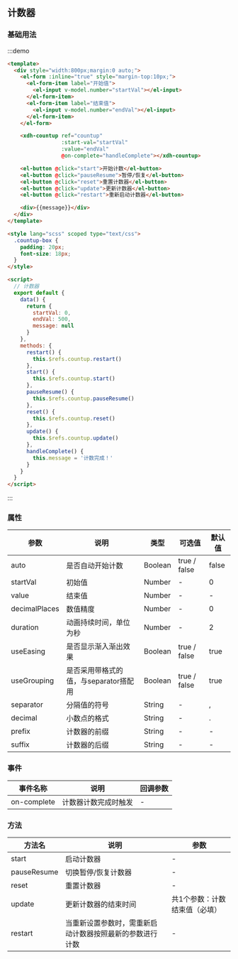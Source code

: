 <style lang="scss" scoped type="text/css">
  .countup-box {
    padding: 20px;
    font-size: 18px;
  }
</style>

<script>
  // 计数器

  export default {
    data() {
      return {
        startVal: 0,
        endVal: 500,
        message: null
      }
    },
    methods: {
      restart() {
        this.$refs.countup.restart()
      },
      start() {
        this.$refs.countup.start()
      },
      pauseResume() {
        this.$refs.countup.pauseResume()
      },
      reset() {
        this.$refs.countup.reset()
      },
      update() {
        this.$refs.countup.update()
      },
      handleComplete() {
        this.message = '计数完成！'
      }
    }
  }
</script>

## 计数器
### 基础用法
:::demo
```html
<template>
  <div style="width:800px;margin:0 auto;">
    <el-form :inline="true" style="margin-top:10px;">
      <el-form-item label="开始值">
        <el-input v-model.number="startVal"></el-input>
      </el-form-item>
      <el-form-item label="结束值">
        <el-input v-model.number="endVal"></el-input>
      </el-form-item>
    </el-form>

    <xdh-countup ref="countup"
                 :start-val="startVal"
                 :value="endVal"
                 @on-complete="handleComplete"></xdh-countup>

    <el-button @click="start">开始计数</el-button>
    <el-button @click="pauseResume">暂停/恢复</el-button>
    <el-button @click="reset">重置计数器</el-button>
    <el-button @click="update">更新计数器</el-button>
    <el-button @click="restart">重新启动计数器</el-button>

    <div>{{message}}</div>
  </div>
</template>

<style lang="scss" scoped type="text/css">
  .countup-box {
    padding: 20px;
    font-size: 18px;
  }
</style>

<script>
  // 计数器
  export default {
    data() {
      return {
        startVal: 0,
        endVal: 500,
        message: null
      }
    },
    methods: {
      restart() {
        this.$refs.countup.restart()
      },
      start() {
        this.$refs.countup.start()
      },
      pauseResume() {
        this.$refs.countup.pauseResume()
      },
      reset() {
        this.$refs.countup.reset()
      },
      update() {
        this.$refs.countup.update()
      },
      handleComplete() {
        this.message = '计数完成！'
      }
    }
  }
</script>
```
:::

### 属性
|参数|说明|类型|可选值|默认值|
|----|----|----|----|----|
|auto|是否自动开始计数|Boolean|true / false|false|
|startVal|初始值|Number|-|0|
|value|结束值|Number|-|-|
|decimalPlaces|数值精度|Number|-|0|
|duration|动画持续时间，单位为秒|Number|-|2|
|useEasing|是否显示渐入渐出效果|Boolean|true / false|true|
|useGrouping|是否采用带格式的值，与separator搭配用|Boolean|true / false|true|
|separator|分隔值的符号|String|-|,|
|decimal|小数点的格式|String|-|.|
|prefix|计数器的前缀|String|-|-|
|suffix|计数器的后缀|String|-|-|

### 事件
|事件名称|说明|回调参数|
|----|----|----|
|on-complete|计数器计数完成时触发|-|

### 方法
|方法名|说明|参数|
|----|----|----|
|start|启动计数器|-|
|pauseResume|切换暂停/恢复计数器|-|
|reset|重置计数器|-|
|update|更新计数器的结束时间|共1个参数：计数结束值（必填）|
|restart|当重新设置参数时，需重新启动计数器按照最新的参数进行计数|-|
